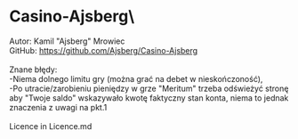 # Casino-Ajsberg\
Autor: Kamil "Ajsberg" Mrowiec \
GitHub: https://github.com/Ajsberg/Casino-Ajsberg \
    \
    Znane błędy:\
    -Niema dolnego limitu gry (można grać na debet w nieskończoność),\
    -Po utracie/zarobieniu pieniędzy w grze "Meritum" trzeba odświeżyć stronę aby "Twoje saldo" wskazywało kwotę faktyczny stan konta, niema to jednak znaczenia z uwagi na pkt.1\
    \
    Licence in Licence.md